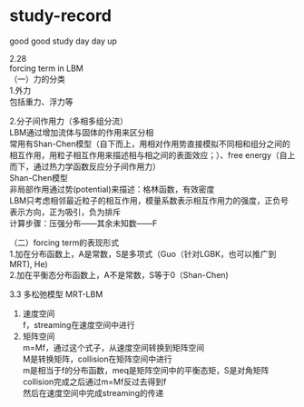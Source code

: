 # study-record
good good study day day up

2.28  
forcing term in LBM  
（一）力的分类  
1.外力  
包括重力、浮力等  
 

2.分子间作用力（多相多组分流）  
LBM通过增加流体与固体的作用来区分相  
常用有Shan-Chen模型（自下而上，用相对作用势直接模拟不同相和组分之间的相互作用，用粒子相互作用来描述相与相之间的表面效应；）、free energy（自上而下，通过热力学函数反应分子间作用力）  
Shan-Chen模型  
非局部作用通过势(potential)来描述：格林函数，有效密度  
LBM只考虑相邻最近粒子的相互作用，模量系数表示相互作用力的强度，正负号表示方向，正为吸引，负为排斥  
计算步骤：压强分布——其余未知数——F 


（二）forcing term的表现形式  
1.加在分布函数上，A是常数，S是多项式（Guo（针对LGBK，也可以推广到MRT), He)  
2.加在平衡态分布函数上，A不是常数，S等于0（Shan-Chen)  


3.3
多松弛模型 MRT-LBM  
1. 速度空间  
f，streaming在速度空间中进行
2. 矩阵空间  
m=Mf，通过这个式子，从速度空间转换到矩阵空间  
M是转换矩阵，collision在矩阵空间中进行  
m是相当于f的分布函数，meq是矩阵空间中的平衡态矩，S是对角矩阵  
collision完成之后通过m=Mf反过去得到f  
然后在速度空间中完成streaming的传递  
